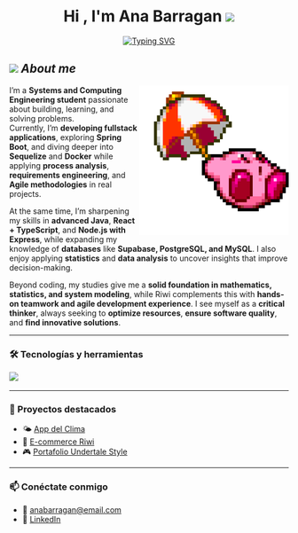 <h1 align="center"><b>Hi , I'm Ana Barragan </b><img src="https://media.giphy.com/media/hvRJCLFzcasrR4ia7z/giphy.gif" width="35"></h1>

<p align="center">
  <a href="https://github.com/DenverCoder1/readme-typing-svg">
    <img src="https://readme-typing-svg.herokuapp.com?font=Roboto+Mono&pause=1000&color=C0C0C0&center=true&vCenter=true&width=800&height=60&lines=Systems+Engineering+student+%40+UNAL;Coder+%40+Riwi;Knowledge+devourer;Problem+solver+—+mine+%26+others';Critical+thinker%2C+proactive+%26+productive;Always+automating+processes" alt="Typing SVG" />
  </a>
</p>

## <img src="https://media.giphy.com/media/ObNTw8Uzwy6KQ/giphy.gif" width="30px">&nbsp;***About me***

<img src="./assets/kirbi1.gif" alt="kirby" width="270" align="right">

I’m a **Systems and Computing Engineering student** passionate about building, learning, and solving problems.  
Currently, I’m **developing fullstack applications**, exploring **Spring Boot**, and diving deeper into **Sequelize** and **Docker** while applying **process analysis**, **requirements engineering**, and **Agile methodologies** in real projects.  

At the same time, I’m sharpening my skills in **advanced Java**, **React + TypeScript**, and **Node.js with Express**, while expanding my knowledge of **databases** like **Supabase, PostgreSQL, and MySQL**. I also enjoy applying **statistics** and **data analysis** to uncover insights that improve decision-making.  

Beyond coding, my studies give me a **solid foundation in mathematics, statistics, and system modeling**, while Riwi complements this with **hands-on teamwork and agile development experience**. I see myself as a **critical thinker**, always seeking to **optimize resources**, **ensure software quality**, and **find innovative solutions**.  

---

### 🛠️ Tecnologías y herramientas
<p align="left">
  <img src="https://skillicons.dev/icons?i=html,css,js,python,java,nodejs,git,github" />
</p>

---

### 📌 Proyectos destacados
- 🌤️ [App del Clima](https://github.com/tuusuario/app-clima)  
- 🛒 [E-commerce Riwi](https://github.com/tuusuario/ecommerce-riwi)  
- 🎮 [Portafolio Undertale Style](https://github.com/tuusuario/undertale-portfolio)  

---

### 📫 Conéctate conmigo
- 📧 anabarragan@email.com  
- 💼 [LinkedIn](https://linkedin.com/in/tuusuario)  
